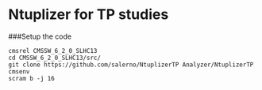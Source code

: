 # Ntuplizer for TP studies

###Setup the code
```
cmsrel CMSSW_6_2_0_SLHC13
cd CMSSW_6_2_0_SLHC13/src/
git clone https://github.com/salerno/NtuplizerTP Analyzer/NtuplizerTP
cmsenv
scram b -j 16
```

